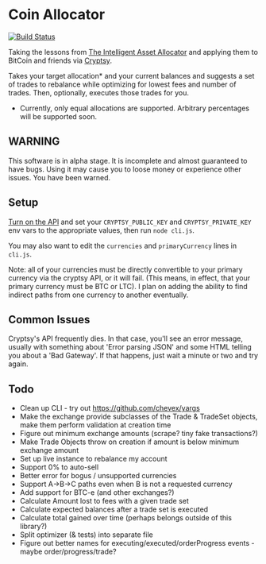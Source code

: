 Coin Allocator
==============

[![Build Status](https://travis-ci.org/nfriedly/Coin-Allocator.png?branch=master)](https://travis-ci.org/nfriedly/Coin-Allocator)

Taking the lessons from [The Intelligent Asset Allocator](http://www.amazon.com/gp/product/0071362363/ref=as_li_ss_il?ie=UTF8&camp=1789&creative=390957&creativeASIN=0071362363&linkCode=as2&tag=nfriedly-20) and applying them to BitCoin and friends via [Cryptsy](https://www.cryptsy.com/users/register?refid=154285).

Takes your target allocation* and your current balances and suggests a set of trades to rebalance while optimizing for lowest fees and number of trades. Then, optionally, executes those trades for you.

* Currently, only equal allocations are supported. Arbitrary percentages will be supported soon.

WARNING
------------

This software is in alpha stage. It is incomplete and almost guaranteed to have bugs. Using it may cause you to loose money or experience other issues. You have been warned.

Setup
-----

[Turn on the API](https://www.cryptsy.com/users/settings) and set your `CRYPTSY_PUBLIC_KEY` and `CRYPTSY_PRIVATE_KEY` env vars to the appropriate values, then run `node cli.js`. 

You may also want to edit the `currencies` and `primaryCurrency` lines in `cli.js`. 

Note: all of your currencies must be directly convertible to your primary currency via the cryptsy API, or it will fail. (This means, in effect, that your primary currency must be BTC or LTC). I plan on adding the ability to find indirect paths from one currency to another eventually.

Common Issues
-------------

Cryptsy's API frequently dies. In that case, you'll see an error message, usually with something about 'Error parsing JSON' and some HTML telling you about a 'Bad Gateway'. If that happens, just wait a minute or two and try again.

Todo
----

* Clean up CLI - try out https://github.com/chevex/yargs
* Make the exchange provide subclasses of the Trade & TradeSet objects, make them perform validation at creation time
* Figure out minimum exchange amounts (scrape? tiny fake transactions?)
* Make Trade Objects throw on creation if amount is below minimum exchange amount
* Set up live instance to rebalance my account
* Support 0% to auto-sell
* Better error for bogus / unsupported currencies
* Support A->B->C paths even when B is not a requested currency
* Add support for BTC-e (and other exchanges?)
* Calculate Amount lost to fees with a given trade set
* Calculate expected balances after a trade set is executed
* Calculate total gained over time (perhaps belongs outside of this library?)
* Split optimizer (& tests) into separate file
* Figure out better names for executing/executed/orderProgress events - maybe order/progress/trade?
